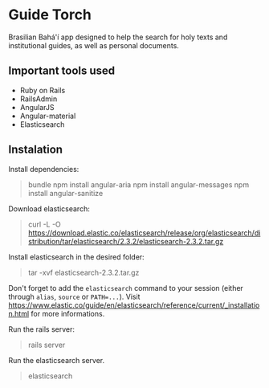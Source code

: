 # Guide Torch

Brasilian Bahá'í app designed to help the search for holy texts and institutional guides, as well as personal documents.

## Important tools used

- Ruby on Rails
- RailsAdmin
- AngularJS
- Angular-material
- Elasticsearch

## Instalation

Install dependencies:

> bundle
> npm install angular-aria
> npm install angular-messages
> npm install angular-sanitize

Download elasticsearch:

> curl -L -O https://download.elastic.co/elasticsearch/release/org/elasticsearch/distribution/tar/elasticsearch/2.3.2/elasticsearch-2.3.2.tar.gz

Install elasticsearch in the desired folder:

> tar -xvf elasticsearch-2.3.2.tar.gz

Don't forget to add the `elasticsearch` command to your session (either through `alias`, `source` or `PATH=...`). Visit https://www.elastic.co/guide/en/elasticsearch/reference/current/_installation.html for more informations.

Run the rails server:

> rails server

Run the elasticsearch server.

> elasticsearch
